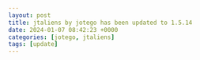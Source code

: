 ```yaml
---
layout: post
title: jtaliens by jotego has been updated to 1.5.14
date: 2024-01-07 08:42:23 +0000
categories: [jotego, jtaliens]
tags: [update]
---
```


